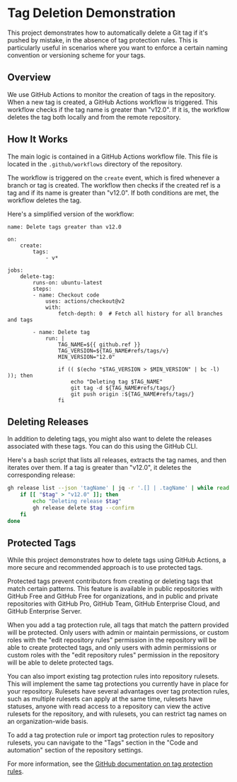 # Tag Deletion Demonstration

This project demonstrates how to automatically delete a Git tag if it's pushed by mistake, in the absence of tag protection rules. This is particularly useful in scenarios where you want to enforce a certain naming convention or versioning scheme for your tags.

## Overview

We use GitHub Actions to monitor the creation of tags in the repository. When a new tag is created, a GitHub Actions workflow is triggered. This workflow checks if the tag name is greater than "v12.0". If it is, the workflow deletes the tag both locally and from the remote repository.

## How It Works

The main logic is contained in a GitHub Actions workflow file. This file is located in the `.github/workflows` directory of the repository.

The workflow is triggered on the `create` event, which is fired whenever a branch or tag is created. The workflow then checks if the created ref is a tag and if its name is greater than "v12.0". If both conditions are met, the workflow deletes the tag.

Here's a simplified version of the workflow:

```github-actions-workflow
name: Delete tags greater than v12.0

on:
    create:
        tags:
            - v*

jobs:
    delete-tag:
        runs-on: ubuntu-latest
        steps:
        - name: Checkout code
            uses: actions/checkout@v2
            with:
                fetch-depth: 0  # Fetch all history for all branches and tags

        - name: Delete tag
            run: |
                TAG_NAME=${{ github.ref }}
                TAG_VERSION=${TAG_NAME#refs/tags/v}
                MIN_VERSION="12.0"

                if (( $(echo "$TAG_VERSION > $MIN_VERSION" | bc -l) )); then
                    echo "Deleting tag $TAG_NAME"
                    git tag -d ${TAG_NAME#refs/tags/}
                    git push origin :${TAG_NAME#refs/tags/}
                fi

```

## Deleting Releases

In addition to deleting tags, you might also want to delete the releases associated with these tags. You can do this using the GitHub CLI.

Here's a bash script that lists all releases, extracts the tag names, and then iterates over them. If a tag is greater than "v12.0", it deletes the corresponding release:

```bash
gh release list --json 'tagName' | jq -r '.[] | .tagName' | while read tag; do
    if [[ "$tag" > "v12.0" ]]; then
        echo "Deleting release $tag"
        gh release delete $tag --confirm
    fi
done
```

## Protected Tags

While this project demonstrates how to delete tags using GitHub Actions, a more secure and recommended approach is to use protected tags. 

Protected tags prevent contributors from creating or deleting tags that match certain patterns. This feature is available in public repositories with GitHub Free and GitHub Free for organizations, and in public and private repositories with GitHub Pro, GitHub Team, GitHub Enterprise Cloud, and GitHub Enterprise Server.

When you add a tag protection rule, all tags that match the pattern provided will be protected. Only users with admin or maintain permissions, or custom roles with the "edit repository rules" permission in the repository will be able to create protected tags, and only users with admin permissions or custom roles with the "edit repository rules" permission in the repository will be able to delete protected tags.

You can also import existing tag protection rules into repository rulesets. This will implement the same tag protections you currently have in place for your repository. Rulesets have several advantages over tag protection rules, such as multiple rulesets can apply at the same time, rulesets have statuses, anyone with read access to a repository can view the active rulesets for the repository, and with rulesets, you can restrict tag names on an organization-wide basis.

To add a tag protection rule or import tag protection rules to repository rulesets, you can navigate to the "Tags" section in the "Code and automation" section of the repository settings.

For more information, see the [GitHub documentation on tag protection rules](https://docs.github.com/en/repositories/managing-your-repositorys-settings-and-features/managing-repository-settings/configuring-tag-protection-rules).